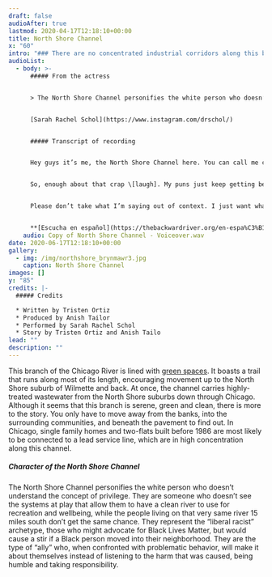 ```yaml
---
draft: false
audioAfter: true
lastmod: 2020-04-17T12:18:10+00:00
title: North Shore Channel
x: "60"
intro: "### There are no concentrated industrial corridors along this branch."
audioList:
  - body: >-
      ##### From the actress


      > The North Shore Channel personifies the white person who doesn’t understand the concept of privilege. They are someone who doesn’t see the systems at play that allow them to have a clean river to use for recreation and wellbeing, while the people living on that very same river 15 miles south don’t get the same chance. They represent the “liberal racist” archetype, those who might advocate for Black Lives Matter, but would cause a stir if a Black person moves into their neighborhood. They are the type of “ally” who when confronted with problematic behavior will make it about themselves instead of listening to the harm that was caused, being humble, and taking accountability. 


      [Sarah Rachel Schol](https://www.instagram.com/drschol/)


      ##### Transcript of recording


      Hey guys it’s me, the North Shore Channel here. You can call me channel but pronounced like Chanel. I was expensive! \[laugh] All jokes aside, I’m a beautiful addition to the Chicago River and I help manage waste water from the northern burbs. So I put up with a lot of crap \[laugh]! Even though I manage waste water down south to the, uh, city I think. I don’t really know or care where I bring it as long as it’s out of here. I, obviously, don’t brag about moving crap along like the Sanitary and Ship canal. That guy takes way too much pride in his work to say the least. Which I can get behind a little bit because I also take pride in what I do too.  


      So, enough about that crap \[laugh]. My puns just keep getting better. I want to tell you all about my gorgeous riverfront trails. I think Legion Park in Lincoln Square is by far the best place to experience what I have to offer. My trails are open for bikers and joggers to have pleasant jaunts through my gorgeous natural scenery of woods, wildflowers, and willows. I also have kayakers who get along swimmingly with my waterway. I love how much people enjoy my company. It’s so pleasant to see the neighborhood out enjoying the ambiance I provide, but one thing bothers me to no end. I mean it’s just so disappointing to see when riff raff come to my trails from outside the neighborhood! Like I understand not all the branches have manicured riverfront amenities, and if they do they’re just not as nice as mine. \*Those People\* come here to barbecue, stinking up the place with their choices in meat and always playing some loud, vulgar music. They act like they don’t have a backyard to do these things in. They drive up here to act all wild instead. This can be a detriment to the development of the land I run alongside, and lead to dropping property values. The community who loves me deserves to have high property values. Though I don’t want to be exclusionary, some things should be preserved and upheld.


      Please don’t take what I’m saying out of context. I just want what’s best for my community. You can’t blame me for desiring something so reasonable. Honestly, it’s their own fault that none of the other branches have any of these lovely river attractions amenities. I’ve been here since 1910 and I have worked hard to look this good. The North is starting to turn around and lose all those industrial corridors but sheesh I assume the South Branch has so many they might even enjoy them. They are constantly protesting against the treatment of the branches and their industrial corridors. They never stop to think if their protesting affects us channelized canals. I understand they’re going through a lot. I wish I could help, but I really couldn’t if I tried. I just wish they would stop and just settle down in their community. I don’t know how to help them! Oh well, I can only do what’s best for my community by providing all this lovely scenery.


      **[Escucha en español](https://thebackwardriver.org/en-espa%C3%B1ol/stories/north-shore-channel/)**
    audio: Copy of North Shore Channel - Voiceover.wav
date: 2020-06-17T12:18:10+00:00
gallery:
  - img: /img/northshore_brynmawr3.jpg
    caption: North Shore Channel
images: []
y: "85"
credits: |-
  ##### Credits

  * Written by Tristen Ortiz
  * Produced by Anish Tailor
  * Performed by Sarah Rachel Schol
  * Story by Tristen Ortiz and Anish Tailo
lead: ""
description: ""
---
```

This branch of the Chicago River is lined with [green spaces](https://blockclubchicago.org/2020/05/14/bike-friendly-bridge-over-north-shore-channel-is-now-open-adding-missing-link-to-7-mile-trail/). It boasts a trail that runs along most of its length, encouraging movement up to the North Shore suburb of Wilmette and back. At once, the channel carries highly-treated wastewater from the North Shore suburbs down through Chicago. Although it seems that this branch is serene, green and clean, there is more to the story. You only have to move away from the banks, into the surrounding communities, and beneath the pavement to find out. In Chicago, single family homes and two-flats built before 1986 are most likely to be connected to a lead service line, which are in high concentration along this channel.

##### Character of the North Shore Channel

The North Shore Channel personifies the white person who doesn’t understand the concept of privilege. They are someone who doesn’t see the systems at play that allow them to have a clean river to use for recreation and wellbeing, while the people living on that very same river 15 miles south don’t get the same chance. They represent the “liberal racist” archetype, those who might advocate for Black Lives Matter, but would cause a stir if a Black person moved into their neighborhood. They are the type of “ally” who, when confronted with problematic behavior, will make it about themselves instead of listening to the harm that was caused, being humble and taking responsibility.
